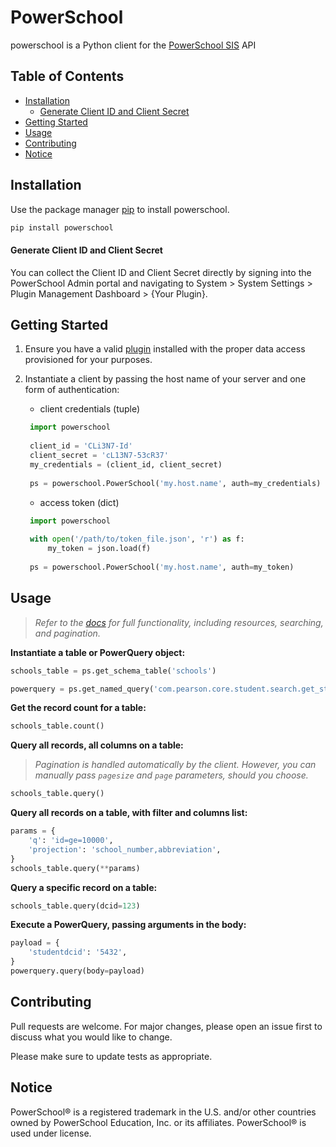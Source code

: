 # PowerSchool
powerschool is a Python client for the [PowerSchool SIS](https://www.powerschool.com/solutions/student-information-system/powerschool-sis) API

## Table of Contents

* [Installation](#installation)
   * [Generate Client ID and Client Secret](#generate-client-id-and-client-secret) 
* [Getting Started](#getting-started)
* [Usage](#usage)
* [Contributing](#contributing)
* [Notice](#notice)

## Installation
Use the package manager [pip](https://pip.pypa.io/en/stable/) to install powerschool.
```bash
pip install powerschool
```
#### Generate Client ID and Client Secret

You can collect the Client ID and Client Secret directly by signing into the PowerSchool Admin portal and navigating to System > System Settings > Plugin Management Dashboard > {Your Plugin}.

## Getting Started
1. Ensure you have a valid [plugin](https://support.powerschool.com/developer/#/page/plugin-xml) installed with the proper data access provisioned for your purposes.
   
2. Instantiate a client by passing the host name of your server and one form of authentication:
   - client credentials (tuple)
   ```python
    import powerschool
    
    client_id = 'CLi3N7-Id'
    client_secret = 'cL13N7-53cR37'
    my_credentials = (client_id, client_secret)
    
    ps = powerschool.PowerSchool('my.host.name', auth=my_credentials)
    ```
   - access token (dict)
   ```python
    import powerschool
    
    with open('/path/to/token_file.json', 'r') as f:
        my_token = json.load(f)
        
    ps = powerschool.PowerSchool('my.host.name', auth=my_token)
    ```


## Usage
>*Refer to the [docs](https://support.powerschool.com/developer/#/page/data-access) for full functionality, including resources, searching, and pagination.*

**Instantiate a table or PowerQuery object:**
```python
schools_table = ps.get_schema_table('schools')

powerquery = ps.get_named_query('com.pearson.core.student.search.get_student_basic_info')
```

**Get the record count for a table:**
```python
schools_table.count()
```

**Query all records, all columns on a table:**
>*Pagination is handled automatically by the client. However, you can manually pass `pagesize` and `page` parameters, should you choose.*
```python
schools_table.query()
```

**Query all records on a table, with filter and columns list:**
```python
params = {
    'q': 'id=ge=10000',
    'projection': 'school_number,abbreviation',
}
schools_table.query(**params)
```

**Query a specific record on a table:**
```python
schools_table.query(dcid=123)
```

**Execute a PowerQuery, passing arguments in the body:**
```python
payload = {
    'studentdcid': '5432',
}
powerquery.query(body=payload)
```


## Contributing
Pull requests are welcome. For major changes, please open an issue first to discuss what you would like to change.

Please make sure to update tests as appropriate.


## Notice
PowerSchool® is a registered trademark in the U.S. and/or other countries owned by PowerSchool Education, Inc. or its affiliates. PowerSchool® is used under license.
